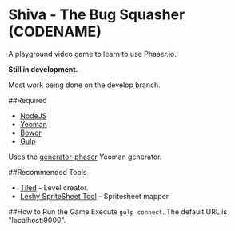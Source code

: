 # Shiva - The Bug Squasher (CODENAME)
A playground video game to learn to use Phaser.io.  

**Still in development.**  

Most work being done on the develop branch.

##Required
* [NodeJS](https://nodejs.org)
* [Yeoman](http://yeoman.io/)
* [Bower](http://bower.io/)
* [Gulp](http://gulpjs.com/)

Uses the [generator-phaser](https://github.com/julien/generator-phaser) Yeoman generator.

##Recommended Tools
* [Tiled](http://www.mapeditor.org/) - Level creator.
* [Leshy SpriteSheet Tool](http://www.leshylabs.com/apps/sstool/) - Spritesheet mapper

##How to Run the Game
Execute `gulp connect`.  The default URL is "localhost:9000".

